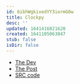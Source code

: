 ```yaml
---
id: 6ibhWgkixedYY3iormG6w
title: Clockpy
desc: ''
updated: 1641416821620
created: 1641105063847
stub: false
isDir: false
---
```


- [The Dev](https://www.linkedin.com/in/altieres-schincariol-netto-4a44a0106/?miniProfileUrn=urn%3Ali%3Afs_miniProfile%3AACoAABrEvLwBKwGlQXefpq1h3f3T-R-vhUnLdk4) 
- [The Post](https://www.linkedin.com/feed/update/urn:li:activity:6798152834048114688)
- [SRC code](https://github.com/altnetto/clockpy)
